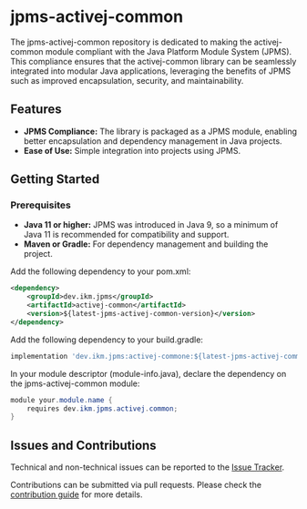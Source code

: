 # jpms-activej-common
The jpms-activej-common repository is dedicated to making the activej-common module compliant with the Java Platform Module System (JPMS). This compliance ensures that the activej-common library can be seamlessly integrated into modular Java applications, leveraging the benefits of JPMS such as improved encapsulation, security, and maintainability.

## Features

* **JPMS Compliance:** The library is packaged as a JPMS module, enabling better encapsulation and dependency management in Java projects.
* **Ease of Use:** Simple integration into projects using JPMS.

## Getting Started
### Prerequisites

* **Java 11 or higher:** JPMS was introduced in Java 9, so a minimum of Java 11 is recommended for compatibility and support.
* **Maven or Gradle:** For dependency management and building the project.

Add the following dependency to your pom.xml:
```xml
<dependency>
    <groupId>dev.ikm.jpms</groupId>
	<artifactId>activej-common</artifactId>
    <version>${latest-jpms-activej-common-version}</version>
</dependency>
```

Add the following dependency to your build.gradle:
```groovy
implementation 'dev.ikm.jpms:activej-commone:${latest-jpms-activej-common-version}'
```

In your module descriptor (module-info.java), declare the dependency on the jpms-activej-common module:

```java
module your.module.name {
    requires dev.ikm.jpms.activej.common;
}
```


## Issues and Contributions
Technical and non-technical issues can be reported to the [Issue Tracker](https://github.com/ikmdev/jpms-activej-common/issues).

Contributions can be submitted via pull requests. Please check the [contribution guide](doc/how-to-contribute.md) for more details.
